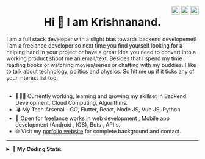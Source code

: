 <a href="https://twitter.com/krishnaincrypto" target="_blank" rel="nofollow"><img align="right" alt="Pratik's Twitter" width="22px" src="https://cdn.jsdelivr.net/npm/simple-icons@v3/icons/twitter.svg" /></a><a href="https://www.linkedin.com/in/incrypt0" target="_blank" rel="nofollow"><img align="right" alt="Pratik's Linkdein" width="22px" src="https://cdn.jsdelivr.net/npm/simple-icons@v3/icons/linkedin.svg" /></a><a href="https://www.instagram.com/incrypt0" target="_blank" rel="nofollow"><img align="right" alt="Pratik's Insta" width="22px" src="https://cdn.jsdelivr.net/npm/simple-icons@v3/icons/instagram.svg" /></a>

<center><h1> Hi 👋 I am Krishnanand. </h1></center>
 I am a full stack developer with a slight bias towards backend developemet! I am a freelance developer so next time you find yourself looking for a helping hand in your project or have a great idea you need to convert into a working product shoot me an email/text. Besides that I spend my time reading books or watching movies/series or chatting with my buddies. I like to talk about technology, politics and physics. So hit me up if it ticks any of your interest list too.
 <br /> 
 <br /> 

 
- 👨🏽‍💻 Currently working, learning and growing my skillset in Backend Development, Cloud Computing, Algorithms.
- 💣 My Tech Arsenal - GO, Flutter, React, Node JS, Vue JS, Python
- 🤝 Open for freelance works in web development , Mobile app development (Android , IOS), Bots , API's.
- 🌐 Visit my [porfolio website](https://incrypt0.github.io/) for complete background and contact.


---


<details> 
 <summary>🤖 <b>My Coding Stats</b>: </summary>
<br>

<!--START_SECTION:waka-->
**I'm an Early 🐤** 

```text
🌞 Morning    101 commits    █████░░░░░░░░░░░░░░░░░░░░   20.12% 
🌆 Daytime    197 commits    █████████░░░░░░░░░░░░░░░░   39.24% 
🌃 Evening    192 commits    █████████░░░░░░░░░░░░░░░░   38.25% 
🌙 Night      12 commits     ░░░░░░░░░░░░░░░░░░░░░░░░░   2.39%

```
📅 **I'm Most Productive on Wednesday** 

```text
Monday       63 commits     ███░░░░░░░░░░░░░░░░░░░░░░   12.55% 
Tuesday      58 commits     ███░░░░░░░░░░░░░░░░░░░░░░   11.55% 
Wednesday    96 commits     ████░░░░░░░░░░░░░░░░░░░░░   19.12% 
Thursday     65 commits     ███░░░░░░░░░░░░░░░░░░░░░░   12.95% 
Friday       90 commits     ████░░░░░░░░░░░░░░░░░░░░░   17.93% 
Saturday     65 commits     ███░░░░░░░░░░░░░░░░░░░░░░   12.95% 
Sunday       65 commits     ███░░░░░░░░░░░░░░░░░░░░░░   12.95%

```


📊 **This Week I Spent My Time On** 

```text
💬 Programming Languages: 
Dart                     30 mins             ██████████████░░░░░░░░░░░   58.39% 
TypeScript               15 mins             ███████░░░░░░░░░░░░░░░░░░   29.13% 
JavaScript               3 mins              █░░░░░░░░░░░░░░░░░░░░░░░░   6.98% 
Git Config               2 mins              █░░░░░░░░░░░░░░░░░░░░░░░░   4.02% 
JSON                     0 secs              ░░░░░░░░░░░░░░░░░░░░░░░░░   1.49%

💻 Operating System: 
Linux                    52 mins             █████████████████████████   100.0%

```

**I Mostly Code in Dart** 

```text
Dart                     20 repos            █████████░░░░░░░░░░░░░░░░   37.04% 
JavaScript               9 repos             ████░░░░░░░░░░░░░░░░░░░░░   16.67% 
Go                       7 repos             ███░░░░░░░░░░░░░░░░░░░░░░   12.96% 
HTML                     6 repos             ██░░░░░░░░░░░░░░░░░░░░░░░   11.11% 
Vue                      5 repos             ██░░░░░░░░░░░░░░░░░░░░░░░   9.26%

```



<!--END_SECTION:waka-->

</details>


